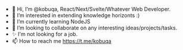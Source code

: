 - 👋 Hi, I’m @kobuqa, React/Next/Svelte/Whatever Web Developer.
- 👀 I’m interested in extending knowledge horizonts :)
- 🌱 I’m currently learning NodeJS
- 💞️ I’m looking to collaborate on any interesting ideas/projects/tasks.
- ✨ I'm not looking for a job.
- 📫 How to reach me https://t.me/kobuqa

<!---
kobuqa/kobuqa is a ✨ special ✨ repository because its `README.md` (this file) appears on your GitHub profile.
You can click the Preview link to take a look at your changes.
--->
